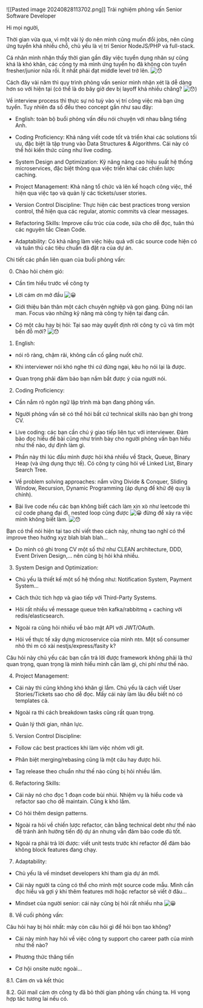 
![[Pasted image 20240828113702.png]]
Trải nghiệm phỏng vấn Senior Software Developer

Hi mọi người,

Thời gian vừa qua, vì một vài lý do nên mình cũng muốn đổi jobs, nên cũng ứng tuyển khá nhiều chỗ, chủ yếu là vị trí Senior NodeJS/PHP và full-stack.

Cá nhân mình nhận thấy thời gian gần đây việc tuyển dụng nhân sự cũng khá là khó khăn, các công ty mà mình ứng tuyển họ đã không còn tuyển fresher/junior nữa rồi. Ít nhất phải đạt middle level trở lên. ![😯](https://static.xx.fbcdn.net/images/emoji.php/v9/t42/1/16/1f62f.png)

Cách đây vài năm thì quy trình phỏng vấn senior mình nhận xét là dễ dàng hơn so với hiện tại (có thể là do bây giờ dev bị layoff khá nhiều chăng? ![😯](https://static.xx.fbcdn.net/images/emoji.php/v9/t42/1/16/1f62f.png))

Về interview process thì thực sự nó tuỳ vào vị trí công việc mà bạn ứng tuyển. Tuy nhiên đa số đều theo concept gần như sau đây:

- English: toàn bộ buổi phỏng vấn đều nói chuyện với nhau bằng tiếng Anh.

- Coding Proficiency: Khả năng viết code tốt và triển khai các solutions tối ưu, đặc biệt là tập trung vào Data Structures & Algorithms. Cái này có thể hỏi kiến thức cũng như live coding.

- System Design and Optimization: Kỹ năng nâng cao hiệu suất hệ thống microservices, đặc biệt thông qua việc triển khai các chiến lược caching.

- Project Management: Khả năng tổ chức và lên kế hoạch công việc, thể hiện qua việc tạo và quản lý các tickets/user stories.

- Version Control Discipline: Thực hiện các best practices trong version control, thể hiện qua các regular, atomic commits và clear messages.

- Refactoring Skills: Improve cấu trúc của code, sửa cho dễ đọc, tuân thủ các nguyên tắc Clean Code.

- Adaptability: Có khả năng làm việc hiệu quả với các source code hiện có và tuân thủ các tiêu chuẩn đã đặt ra của dự án.

Chi tiết các phần liên quan của buổi phỏng vấn:

0. Chào hỏi chém gió:

- Cần tìm hiểu trước về công ty

- Lời cám ơn mở đầu ![😀](https://static.xx.fbcdn.net/images/emoji.php/v9/tce/1/16/1f600.png)

- Giới thiệu bản thân một cách chuyên nghiệp và gọn gàng. Đừng nói lan man. Focus vào những kỹ năng mà công ty hiện tại đang cần.

- Có một câu hay bị hỏi: Tại sao mày quyết định rời công ty cũ và tìm một bến đỗ mới? ![😯](https://static.xx.fbcdn.net/images/emoji.php/v9/t42/1/16/1f62f.png)

1. English:

- nói rõ ràng, chậm rãi, không cần cố gắng nuốt chữ.

- Khi interviewer nói khó nghe thì cứ đừng ngại, kêu họ nói lại là được.

- Quan trọng phải đảm bảo bạn nắm bắt được ý của người nói.

2. Coding Proficiency:

- Cần nắm rõ ngôn ngữ lập trình mà bạn đang phỏng vấn.

- Người phỏng vấn sẽ có thể hỏi bất cứ technical skills nào bạn ghi trong CV.

- Live coding: các bạn cần chú ý giao tiếp liên tục với interviewer. Đảm bảo đọc hiểu đề bài cũng như trình bày cho người phỏng vấn bạn hiểu như thế nào, dự định làm gì.

- Phần này thì lúc đầu mình được hỏi khá nhiều về Stack, Queue, Binary Heap (và ứng dụng thực tế). Có công ty cũng hỏi về Linked List, Binary Search Tree.

- Về problem solving approaches: nắm vững Divide & Conquer, Sliding Window, Recursion, Dynamic Programming (áp dụng để khử đệ quy là chính).

- Bài live code nếu các bạn không biết cách làm xịn xò như leetcode thì cứ code phang đại đi, nested loop cũng được ![😀](https://static.xx.fbcdn.net/images/emoji.php/v9/tce/1/16/1f600.png) đừng để xảy ra việc mình không biết làm. ![😯](https://static.xx.fbcdn.net/images/emoji.php/v9/t42/1/16/1f62f.png)

Bạn có thể nói hiện tại tao chỉ viết theo cách này, nhưng tao nghĩ có thể improve theo hướng xyz blah blah blah...

- Do mình có ghi trong CV một số thứ như CLEAN architecture, DDD, Event Driven Design,... nên cũng bị hỏi khá nhiều.

3. System Design and Optimization:

- Chủ yếu là thiết kế một số hệ thống như: Notification System, Payment System...

- Cách thức tích hợp và giao tiếp với Third-Party Systems.

- Hỏi rất nhiều về message queue trên kafka/rabbitmq + caching với redis/elasticsearch.

- Ngoài ra cũng hỏi nhiều về bảo mật API với JWT/OAuth.

- Hỏi về thực tế xây dựng microservice của mình ntn. Một số consumer nhỏ thì m có xài nestjs/express/fasity k?

Câu hỏi này chủ yếu các bạn cần trả lời được framework không phải là thứ quan trọng, quan trọng là mình hiểu mình cần làm gì, chi phí như thế nào.

4. Project Management:

- Cái này thì cũng không khó khăn gì lắm. Chủ yếu là cách viết User Stories/Tickets sao cho dễ đọc. Mấy cái này làm lâu đều biết nó có templates cả.

- Ngoài ra thì cách breakdown tasks cũng rất quan trọng.

- Quản lý thời gian, nhân lực.

5. Version Control Discipline:

- Follow các best practices khi làm việc nhóm với git.

- Phân biệt merging/rebasing cũng là một câu hay được hỏi.

- Tag release theo chuẩn như thế nào cũng bị hỏi nhiều lắm.

6. Refactoring Skills:

- Cái này nó cho đọc 1 đoạn code bùi nhùi. Nhiệm vụ là hiểu code và refactor sao cho dễ maintain. Cũng k khó lắm.

- Có hỏi thêm design patterns.

- Ngoài ra hỏi về chiến lược refactor, cân bằng technical debt như thế nào để tránh ảnh hưởng tiến độ dự án nhưng vẫn đảm bảo code đủ tốt.

- Ngoài ra phải trả lời được: viết unit tests trước khi refactor để đảm bảo không block features đang chạy.

7. Adaptability:

- Chủ yếu là về mindset developers khi tham gia dự án mới.

- Cái này người ta cũng có thể cho mình một source code mẫu. Mình cần đọc hiểu và gợi ý khi thêm features mới hoặc refactor sẽ viết ở đâu...

- Mindset của người senior: cái này cũng bị hỏi rất nhiều nha ![😀](https://static.xx.fbcdn.net/images/emoji.php/v9/tce/1/16/1f600.png)

8. Về cuối phỏng vấn:

Câu hỏi hay bị hỏi nhất: mày còn câu hỏi gì để hỏi bọn tao không?

- Cái này mình hay hỏi về việc công ty support cho career path của mình như thế nào?

- Phương thức thăng tiến

- Cơ hội onsite nước ngoài...

8.1. Cám ơn và kết thúc

8.2. Gửi mail cám ơn công ty đã bỏ thời gian phỏng vấn chúng ta. Hi vọng hợp tác tương lai nếu có.